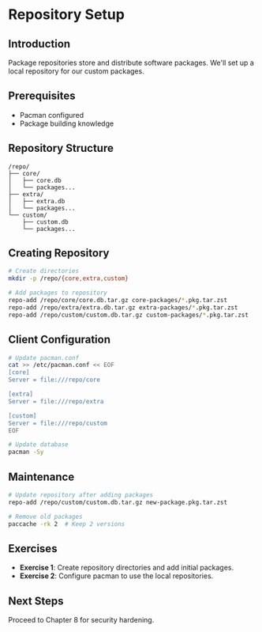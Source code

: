 # Repository Setup

## Introduction

Package repositories store and distribute software packages. We'll set up a local repository for our custom packages.

## Prerequisites

- Pacman configured
- Package building knowledge

## Repository Structure

```
/repo/
├── core/
│   ├── core.db
│   └── packages...
├── extra/
│   ├── extra.db
│   └── packages...
└── custom/
    ├── custom.db
    └── packages...
```

## Creating Repository

```bash
# Create directories
mkdir -p /repo/{core,extra,custom}

# Add packages to repository
repo-add /repo/core/core.db.tar.gz core-packages/*.pkg.tar.zst
repo-add /repo/extra/extra.db.tar.gz extra-packages/*.pkg.tar.zst
repo-add /repo/custom/custom.db.tar.gz custom-packages/*.pkg.tar.zst
```

## Client Configuration

```bash
# Update pacman.conf
cat >> /etc/pacman.conf << EOF
[core]
Server = file:///repo/core

[extra]
Server = file:///repo/extra

[custom]
Server = file:///repo/custom
EOF

# Update database
pacman -Sy
```

## Maintenance

```bash
# Update repository after adding packages
repo-add /repo/custom/custom.db.tar.gz new-package.pkg.tar.zst

# Remove old packages
paccache -rk 2  # Keep 2 versions
```

## Exercises

- **Exercise 1**: Create repository directories and add initial packages.
- **Exercise 2**: Configure pacman to use the local repositories.

## Next Steps

Proceed to Chapter 8 for security hardening.
